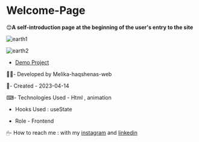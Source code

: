 # Welcome-Page

😊**A self-introduction page at the beginning of the user's entry to the site**

![earth1](https://user-images.githubusercontent.com/126666369/236171436-5b5132c4-9687-4c83-b06c-9a64cf0e5e6c.jpg)

![earth2](https://user-images.githubusercontent.com/126666369/236171447-e2eadf89-4b9e-4d23-9e98-e7fc31d2ce4e.jpg)

- [Demo Project](https://melika-haqshenas-web.github.io/Building-Site/)

👩‍💻- Developed by Melika-haqshenas-web

📅- Created - 2023-04-14

⌨- Technologies Used - Html , animation

- Hooks Used : useState 

- Role - Frontend

🖱- How to reach me : with my [instagram](https://www.instagram.com/melika.haqshenas_web/) and [linkedin](https://www.linkedin.com/in/melika-haqshenas-986b241a3)
